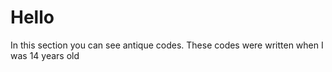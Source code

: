 # Hello
In this section you can see antique codes. These codes were written when I was 14 years old
